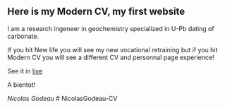 ## Here is my Modern CV, my first website

I am a research ingeneer in geochemistry specialized in U-Pb dating of carbonate.

If you hit New life you will see my new vocational retraining but if you hit Modern CV you will see a different CV and personnal page experience!

See it in [live](https://www.nicolasgodeau.fr)

A bientot!

_Nicolas Godeau_
#   N i c o l a s G o d e a u - C V  
 